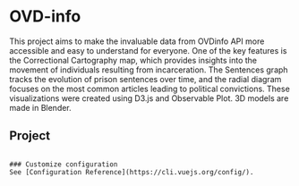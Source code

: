 # OVD-info
This project aims to make the invaluable data from OVDinfo API more accessible and easy to understand for everyone. One of the key features is the Correctional Cartography map, which provides insights into the movement of individuals resulting from incarceration. The Sentences graph tracks the evolution of prison sentences over time, and the radial diagram focuses on the most common articles leading to political convictions. These visualizations were created using D3.js and Observable Plot. 3D models are made in Blender.

## Project 

```

### Customize configuration
See [Configuration Reference](https://cli.vuejs.org/config/).
